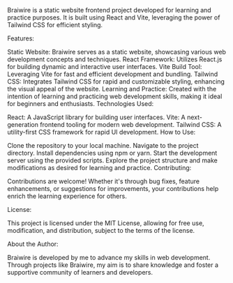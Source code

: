 Braiwire is a static website frontend project developed for learning and practice purposes. It is built using React and Vite, leveraging the power of Tailwind CSS for efficient styling.

Features:

Static Website: Braiwire serves as a static website, showcasing various web development concepts and techniques.
React Framework: Utilizes React.js for building dynamic and interactive user interfaces.
Vite Build Tool: Leveraging Vite for fast and efficient development and bundling.
Tailwind CSS: Integrates Tailwind CSS for rapid and customizable styling, enhancing the visual appeal of the website.
Learning and Practice: Created with the intention of learning and practicing web development skills, making it ideal for beginners and enthusiasts.
Technologies Used:

React: A JavaScript library for building user interfaces.
Vite: A next-generation frontend tooling for modern web development.
Tailwind CSS: A utility-first CSS framework for rapid UI development.
How to Use:

Clone the repository to your local machine.
Navigate to the project directory.
Install dependencies using npm or yarn.
Start the development server using the provided scripts.
Explore the project structure and make modifications as desired for learning and practice.
Contributing:

Contributions are welcome! Whether it's through bug fixes, feature enhancements, or suggestions for improvements, your contributions help enrich the learning experience for others.

License:

This project is licensed under the MIT License, allowing for free use, modification, and distribution, subject to the terms of the license.

About the Author:

Braiwire is developed by  me  to advance my  skills in web development. Through projects like Braiwire, my aim is to share knowledge and foster a supportive community of learners and developers.
